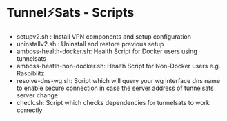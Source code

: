 # Tunnel⚡️Sats - Scripts

- setupv2.sh : Install VPN components and setup configuration
- uninstallv2.sh : Uninstall and restore previous setup
- amboss-health-docker.sh: Health Script for Docker users using tunnelsats
- amboss-heatlh-non-docker.sh: Health Script for Non-Docker users e.g. Raspiblitz
- resolve-dns-wg.sh: Script which will query your wg interface dns name to enable secure connection in case the server address of tunnelsats server change
- check.sh: Script which checks dependencies for tunnelsats to work correctly
